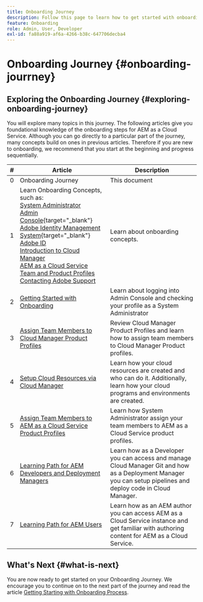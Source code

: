 ```yaml
---
title: Onboarding Journey
description: Follow this page to learn how to get started with onboarding journey
feature: Onboarding
role: Admin, User, Developer
exl-id: fa88a919-af6a-4266-b38c-647706decba4
---
```

# Onboarding Journey {#onboarding-jourrney}

## Exploring the Onboarding Journey {#exploring-onboarding-journey}

You will explore many topics in this journey. The following articles give you foundational knowledge of the onboarding steps for AEM as a Cloud Service. Although you can go directly to a particular part of the journey, many concepts build on ones in previous articles. Therefore if you are new to onboarding, we recommend that you start at the beginning and progress sequentially.

|#|Article|Description|
|---|---|---|
|0|Onboarding Journey|This document|
|1|Learn Onboarding Concepts, such as:<br>[System Administrator](https://experienceleague.adobe.com/docs/experience-manager-cloud-service/onboarding/onboarding-concepts/system-administrator.html?lang=en)<br>[Admin Console](https://experienceleague.adobe.com/docs/experience-manager-cloud-service/onboarding/onboarding-concepts/admin-console.html?lang=en){target="_blank"}<br>[Adobe Identity Management System](https://experienceleague.adobe.com/docs/experience-manager-cloud-service/onboarding/onboarding-concepts/ims.html?lang=en){target="_blank"}<br>[Adobe ID](https://experienceleague.adobe.com/docs/experience-manager-cloud-service/onboarding/onboarding-concepts/adobe-id.html?lang=en)<br>[Introduction to Cloud Manager](https://experienceleague.adobe.com/docs/experience-manager-cloud-service/onboarding/onboarding-concepts/cloud-manager-introduction.html?lang=en)<br>[AEM as a Cloud Service Team and Product Profiles](https://experienceleague.adobe.com/docs/experience-manager-cloud-service/onboarding/onboarding-concepts/aem-cs-team-product-profiles.html?lang=en)<br>[Contacting Adobe Support](https://experienceleague.adobe.com/docs/experience-manager-cloud-service/onboarding/onboarding-concepts/onboarding-help-resources.html?lang=en)|Learn about onboarding concepts.|
|2|[Getting Started with Onboarding](/help/journey-onboarding/sysadmin/get-started-onboarding-journey.md)|Learn about logging into Admin Console and checking your profile as a System Administrator|
|3|[Assign Team Members to Cloud Manager Product Profiles](/help/journey-onboarding/sysadmin/assign-team-members-cloud-manager.md)|Review Cloud Manager Product Profiles and learn how to assign team members to Cloud Manager Product profiles.|
|4|[Setup Cloud Resources via Cloud Manager](/help/journey-onboarding/sysadmin/setup-cloud-resources-via-cloud-manager.md)|Learn how your cloud resources are created and who can do it. Additionally, learn how your cloud programs and environments are created.|
|5|[Assign Team Members to AEM as a Cloud Service Product Profiles](/help/journey-onboarding/sysadmin/assign-team-members-aem-cloud-service.md)|Learn how System Administrator assign your team members to AEM as a Cloud Service product profiles.|
|6|[Learning Path for AEM Developers and Deployment Managers](/help/journey-onboarding/sysadmin/learning-path-developers-deploymentmanagers.md)|Learn how as a Developer you can access and manage Cloud Manager Git and how as a Deployment Manager you can setup pipelines and deploy code in Cloud Manager.|
|7|[Learning Path for AEM Users](/help/journey-onboarding/sysadmin/learning-path-aem-users.md)|Learn how as an AEM author you can access AEM as a Cloud Service instance and get familiar with authoring content for AEM as a Cloud Service.|

## What's Next {#what-is-next}

You are now ready to get started on your Onboarding Journey. We encourage you to continue on to the next part of the journey and read the article [Getting Starting with Onboarding Process](/help/journey-onboarding/sysadmin/get-started-onboarding-journey.md).
